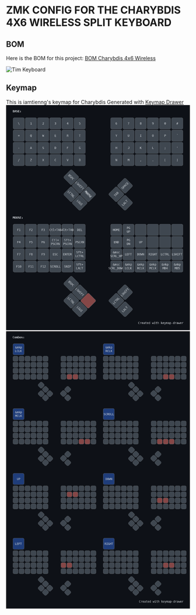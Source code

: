 # ZMK CONFIG FOR THE CHARYBDIS 4X6 WIRELESS SPLIT KEYBOARD

## BOM

Here is the BOM for this project: [BOM Charybdis 4x6 Wireless](/docs/bom/readme.md)

![Tim Keyboard](/docs/picture/20250423-_DSC1557.jpg)

## Keymap

This is iamtienng's keymap for Charybdis
Generated with [Keymap Drawer](https://github.com/caksoylar/keymap-drawer-web/)
![RZ Keymap](/docs/layouts/my_keymap.png)
![RZ Keymap combos](/docs/layouts/combos.png)
